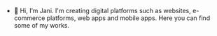 - 👋 Hi, I’m Jani.
I'm creating digital platforms such as websites, e-commerce platforms, web apps and mobile apps. 
Here you can find some of my works.

<!---
janipalomaki/janipalomaki is a ✨ special ✨ repository because its `README.md` (this file) appears on your GitHub profile.
You can click the Preview link to take a look at your changes.
--->
